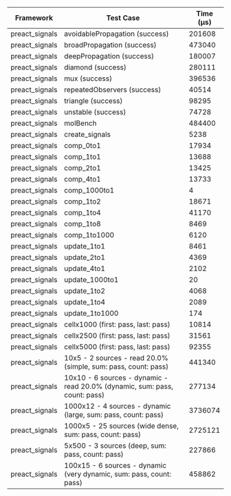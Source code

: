 | Framework | Test Case | Time (μs) |
| --- | --- | --- |
| preact_signals | avoidablePropagation (success) | 201608 |
| preact_signals | broadPropagation (success) | 473040 |
| preact_signals | deepPropagation (success) | 180007 |
| preact_signals | diamond (success) | 280111 |
| preact_signals | mux (success) | 396536 |
| preact_signals | repeatedObservers (success) | 40514 |
| preact_signals | triangle (success) | 98295 |
| preact_signals | unstable (success) | 74728 |
| preact_signals | molBench | 484400 |
| preact_signals | create_signals | 5238 |
| preact_signals | comp_0to1 | 17934 |
| preact_signals | comp_1to1 | 13688 |
| preact_signals | comp_2to1 | 13425 |
| preact_signals | comp_4to1 | 13733 |
| preact_signals | comp_1000to1 | 4 |
| preact_signals | comp_1to2 | 18671 |
| preact_signals | comp_1to4 | 41170 |
| preact_signals | comp_1to8 | 8469 |
| preact_signals | comp_1to1000 | 6120 |
| preact_signals | update_1to1 | 8461 |
| preact_signals | update_2to1 | 4369 |
| preact_signals | update_4to1 | 2102 |
| preact_signals | update_1000to1 | 20 |
| preact_signals | update_1to2 | 4068 |
| preact_signals | update_1to4 | 2089 |
| preact_signals | update_1to1000 | 174 |
| preact_signals | cellx1000 (first: pass, last: pass) | 10814 |
| preact_signals | cellx2500 (first: pass, last: pass) | 31561 |
| preact_signals | cellx5000 (first: pass, last: pass) | 92355 |
| preact_signals | 10x5 - 2 sources - read 20.0% (simple, sum: pass, count: pass) | 441340 |
| preact_signals | 10x10 - 6 sources - dynamic - read 20.0% (dynamic, sum: pass, count: pass) | 277134 |
| preact_signals | 1000x12 - 4 sources - dynamic (large, sum: pass, count: pass) | 3736074 |
| preact_signals | 1000x5 - 25 sources (wide dense, sum: pass, count: pass) | 2725121 |
| preact_signals | 5x500 - 3 sources (deep, sum: pass, count: pass) | 227866 |
| preact_signals | 100x15 - 6 sources - dynamic (very dynamic, sum: pass, count: pass) | 458862 |
